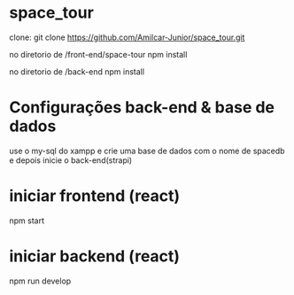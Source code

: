 # space_tour
 
clone:
git clone https://github.com/Amilcar-Junior/space_tour.git

no diretorio de /front-end/space-tour
npm install

no diretorio de /back-end
npm install

# Configurações back-end & base de dados
use o my-sql do xampp e crie uma base de dados com o nome de spacedb e depois inicie o back-end(strapi)

# iniciar frontend (react)
npm start

# iniciar backend (react)
npm run develop
